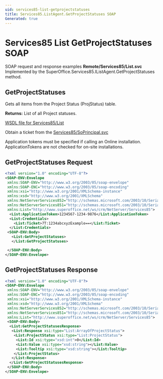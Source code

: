 ```yaml
---
uid: services85-list-getprojectstatuses
title: Services85.ListAgent.GetProjectStatuses SOAP
Generated: true
---
```


# Services85 List GetProjectStatuses SOAP

SOAP request and response examples **Remote/Services85/List.svc**
Implemented by the <see cref="M:SuperOffice.Services85.IListAgent.GetProjectStatuses">SuperOffice.Services85.IListAgent.GetProjectStatuses</see> method.

## GetProjectStatuses

Gets all items from the Project Status (ProjStatus) table.


**Returns:** List of all Project statuses.


[WSDL file for Services85/List](../Services85-List.md)

Obtain a ticket from the [Services85/SoPrincipal.svc](../SoPrincipal/SoPrincipal.md)

Application tokens must be specified if calling an Online installation. ApplicationTokens are not checked for on-site installations.

## GetProjectStatuses Request

```xml
<?xml version="1.0" encoding="UTF-8"?>
<SOAP-ENV:Envelope
 xmlns:SOAP-ENV="http://www.w3.org/2003/05/soap-envelope"
 xmlns:SOAP-ENC="http://www.w3.org/2003/05/soap-encoding"
 xmlns:xsi="http://www.w3.org/2001/XMLSchema-instance"
 xmlns:xsd="http://www.w3.org/2001/XMLSchema"
 xmlns:NetServerServices852="http://schemas.microsoft.com/2003/10/Serialization/Arrays"
 xmlns:NetServerServices851="http://schemas.microsoft.com/2003/10/Serialization/"
 xmlns:List="http://www.superoffice.net/ws/crm/NetServer/Services85">
  <List:ApplicationToken>1234567-1234-9876</List:ApplicationToken>
  <List:Credentials>
    <List:Ticket>7T:1234abcxyzExample==</List:Ticket>
  </List:Credentials>
 <SOAP-ENV:Body>
   <List:GetProjectStatuses>
   </List:GetProjectStatuses>

 </SOAP-ENV:Body>
</SOAP-ENV:Envelope>

```


## GetProjectStatuses Response

```xml
<?xml version="1.0" encoding="UTF-8"?>
<SOAP-ENV:Envelope
 xmlns:SOAP-ENV="http://www.w3.org/2003/05/soap-envelope"
 xmlns:SOAP-ENC="http://www.w3.org/2003/05/soap-encoding"
 xmlns:xsi="http://www.w3.org/2001/XMLSchema-instance"
 xmlns:xsd="http://www.w3.org/2001/XMLSchema"
 xmlns:NetServerServices852="http://schemas.microsoft.com/2003/10/Serialization/Arrays"
 xmlns:NetServerServices851="http://schemas.microsoft.com/2003/10/Serialization/"
 xmlns:List="http://www.superoffice.net/ws/crm/NetServer/Services85">
 <SOAP-ENV:Body>
  <List:GetProjectStatusesResponse>
   <List:Response xsi:type="List:ArrayOfProjectStatus">
    <List:ProjectStatus xsi:type="List:ProjectStatus">
     <List:Id xsi:type="xsd:int">0</List:Id>
     <List:Value xsi:type="xsd:string"></List:Value>
     <List:Tooltip xsi:type="xsd:string"></List:Tooltip>
    </List:ProjectStatus>
   </List:Response>
  </List:GetProjectStatusesResponse>
 </SOAP-ENV:Body>
</SOAP-ENV:Envelope>

```


